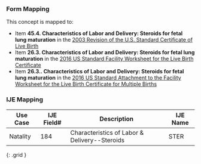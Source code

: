 ### Form Mapping
This concept is mapped to:
 * Item **45.4. Characteristics of Labor and Delivery: Steroids for fetal lung maturation** in the [2003 Revision of the U.S. Standard Certificate of Live Birth](https://www.cdc.gov/nchs/data/dvs/birth11-03final-ACC.pdf)
 * Item **26.3. Characteristics of Labor and Delivery: Steroids for fetal lung maturation** in the [2016 US Standard Facility Worksheet for the Live Birth Certificate](https://www.cdc.gov/nchs/data/dvs/facility-worksheet-2016-508.pdf)
 * Item **26.3.. Characteristics of Labor and Delivery: Steroids for fetal lung maturation** in the [2016 US Standard Attachment to the Facility Worksheet for the Live Birth Certificate for Multiple Births](https://www.cdc.gov/nchs/data/dvs/multiple-births-worksheet-2016.pdf)

### IJE Mapping

| **Use Case** | **IJE Field#** | **Description** | **IJE Name** |
| ------------ | -------------- | --------------- | ------------ |
| Natality | 184 | Characteristics of Labor & Delivery--Steroids | STER |
{: .grid }
